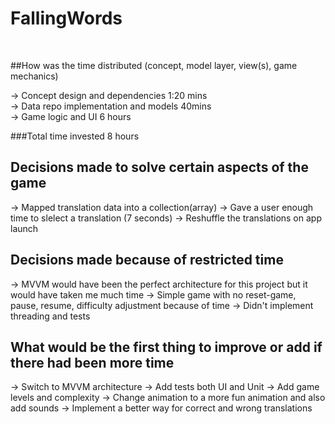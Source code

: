 # FallingWords

<br/>

##How was the time distributed (concept, model layer, view(s), game mechanics)

-> Concept design and dependencies 1:20 mins
<br/>
-> Data repo implementation and models 40mins
<br/>
-> Game logic and UI 6 hours

###Total time invested 8 hours

## Decisions made to solve certain aspects of the game
-> Mapped translation data into a collection(array)
-> Gave a user enough time to slelect a translation (7 seconds)
-> Reshuffle the translations on app launch

## Decisions made because of restricted time
-> MVVM would have been the perfect architecture for this project but it would have taken me much time
-> Simple game with no reset-game, pause, resume, difficulty adjustment because of time
-> Didn't implement threading and tests

## What would be the first thing to improve or add if there had been more time
-> Switch to MVVM architecture
-> Add tests both UI and Unit
-> Add game levels and complexity
-> Change animation to a more fun animation and also add sounds
-> Implement a better way for correct and wrong translations
